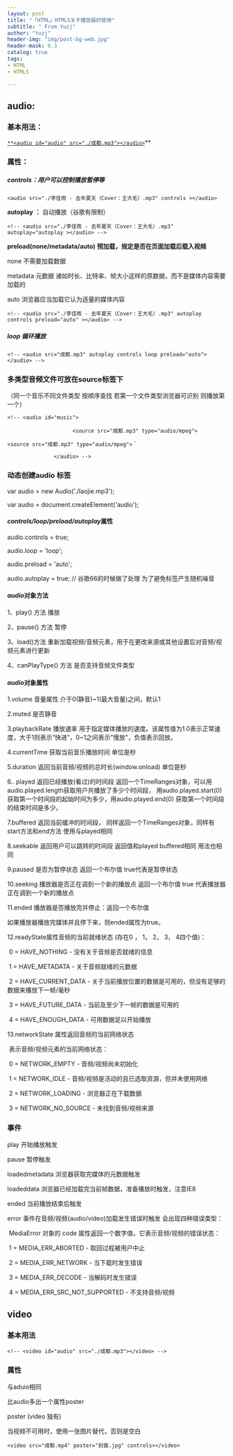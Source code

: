 ```yaml
---
layout: post
title: "「HTML」HTML5关于播放器的使用"
subtitle: " From Yuzj"
author: "Yuzj"
header-img: "img/post-bg-web.jpg"
header-mask: 0.3
catalog: true
tags:
- HTML
- HTML5

---
```


## **audio:**

### **基本用法：**

[`**<audio id="audio" src="./成都.mp3"></audio>`]()**

### **属性：**

##### **controls**：用户可以控制播放暂停等

 `<audio src="./李佳雨 - 去年夏天（Cover：王大毛）.mp3" controls ></audio>`

**autoplay** **：** 自动播放（谷歌有限制）

 `<!-- <audio src="./李佳雨 - 去年夏天（Cover：王大毛）.mp3" autoplay="autoplay ></audio> -->`

**preload(none/metadata/auto)** **预加载，规定是否在页面加载后载入视频**

none 不需要加载数据

metadata 元数据 诸如时长、比特率、帧大小这样的原数据，而不是媒体内容需要加载的

auto 浏览器应当加载它认为适量的媒体内容

 `<!-- <audio src="./李佳雨 - 去年夏天（Cover：王大毛）.mp3" autoplay controls preload="auto" ></audio> -->`

##### **loop** **循环播放**

 `<!-- <audio src="成都.mp3" autoplay controls loop preload="auto"></audio> -->`

### 多类型音频文件可放在source标签下

（同一个音乐不同文件类型  按顺序查找  若第一个文件类型浏览器可识别 则播放第一个）

 `<!-- <audio id="music">                                   `

`                      <source src="成都.mp3" type="audio/mpeg">                                     `                      

`<source src="成都.mp3" type="audio/mpeg">`                      `                      

`               </audio> -->`

### 动态创建audio 标签

var audio = new Audio('./laojie.mp3');

var  audio = document.createElement('audio');

#### *controls/loop/preload/autoplay*属性

audio.controls = true;

audio.loop = 'loop';

audio.preload = 'auto';

audio.autoplay = true; // 谷歌66的时候做了处理  为了避免标签产生随机噪音

#### *audio*对象方法

1、play() 方法 播放

2、pause() 方法  暂停

3、load()方法  重新加载视频/音频元素，用于在更改来源或其他设置后对音频/视频元素进行更新

4、canPlayType() 方法 是否支持音频文件类型

#### *audio*对象属性

1.volume   音量属性 介于0(静音)~1(最大音量)之间，默认1

2.muted    是否静音

3.playbackRate 播放速率 用于指定媒体播放的速度。该属性值为1.0表示正常速度，大于1则表示”快进”，0~1之间表示”慢放"，负值表示回放。

4.currentTime 获取当前音乐播放时间 单位是秒

5.duration  返回当前音频/视频的总时长(window.onload) 单位是秒

6.. played 返回已经播放(看过)的时间段 返回一个TimeRanges对象，可以用audio.played.length获取用户共播放了多少个时间段，  用audio.played.start(0) 获取第一个时间段的起始时间为多少，用audio.played.end(0)  获取第一个时间段的结束时间是多少。

7.buffered  返回当前缓冲的时间段， 同样返回一个TimeRanges对象，同样有start方法和end方法  使用与played相同

8.seekable  返回用户可以跳转的时间段  返回值和played buffered相同 用法也相同

9.paused 是否为暂停状态   返回一个布尔值  true代表是暂停状态

10.seeking 播放器是否正在调到一个新的播放点  返回一个布尔值  true 代表播放器正在调到一个新的播放点

11.ended 播放器是否播放完并停止：返回一个布尔值

如果播放器播放完媒体并且停下来，则ended属性为true。

12.readyState属性音频的当前就绪状态  (存在0 ， 1， 2， 3， 4四个值)：

​    0 = HAVE_NOTHING - 没有关于音频是否就绪的信息

​    1 = HAVE_METADATA - 关于音频就绪的元数据

​    2 = HAVE_CURRENT_DATA - 关于当前播放位置的数据是可用的，但没有足够的数据来播放下一帧/毫秒

​    3 = HAVE_FUTURE_DATA - 当前及至少下一帧的数据是可用的

​    4 = HAVE_ENOUGH_DATA - 可用数据足以开始播放

13.networkState 属性返回音频的当前网络状态

​    表示音频/视频元素的当前网络状态：

​    0 = NETWORK_EMPTY - 音频/视频尚未初始化

​    1 = NETWORK_IDLE - 音频/视频是活动的且已选取资源，但并未使用网络

​    2 = NETWORK_LOADING - 浏览器正在下载数据

​    3 = NETWORK_NO_SOURCE - 未找到音频/视频来源

### 事件

play 开始播放触发

pause 暂停触发

loadedmetadata 浏览器获取完媒体的元数据触发

loadeddata 浏览器已经加载完当前帧数据，准备播放时触发，注意IE8

ended 当前播放结束后触发

error 事件在音频/视频(audio/video)加载发生错误时触发  会出现四种错误类型：

​    MediaError 对象的 code 属性返回一个数字值，它表示音频/视频的错误状态：

​    1 = MEDIA_ERR_ABORTED - 取回过程被用户中止

​    2 = MEDIA_ERR_NETWORK - 当下载时发生错误

​    3 = MEDIA_ERR_DECODE - 当解码时发生错误

​    4 = MEDIA_ERR_SRC_NOT_SUPPORTED - 不支持音频/视频





## **video**

### **基本用法**

`<!-- <video id="audio" src="./成都.mp3"></video> -->`

### **属性**

与aduio相同

比audio多出一个属性poster

poster (video 独有)

当视频不可用时，使用一张图片替代，否则是空白

`<video src="成都.mp4" poster="封面.jpg" controls></video>` 